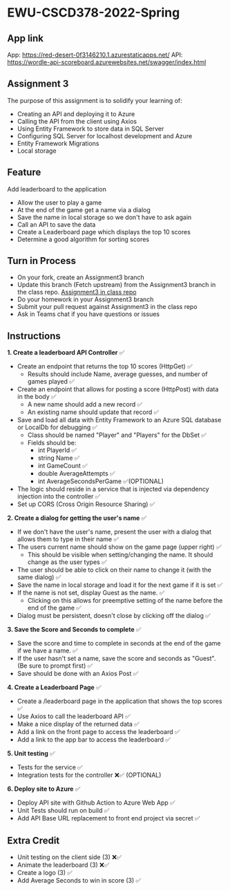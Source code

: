 # EWU-CSCD378-2022-Spring

## App link
App:
https://red-desert-0f3146210.1.azurestaticapps.net/
API:
https://wordle-api-scoreboard.azurewebsites.net/swagger/index.html

## Assignment 3

The purpose of this assignment is to solidify your learning of:
- Creating an API and deploying it to Azure
- Calling the API from the client using Axios
- Using Entity Framework to store data in SQL Server
- Configuring SQL Server for localhost development and Azure
- Entity Framework Migrations
- Local storage

## Feature
Add leaderboard to the application
- Allow the user to play a game
- At the end of the game get a name via a dialog
- Save the name in local storage so we don't have to ask again
- Call an API to save the data
- Create a Leaderboard page which displays the top 10 scores
- Determine a good algorithm for sorting scores

## Turn in Process
- On your fork, create an Assignment3 branch 
- Update this branch (Fetch upstream) from the Assignment3 branch in the class repo. [Assignment3 in class repo](https://github.com/IntelliTect-Samples/EWU-CSCD379-2022-Spring/tree/Assignment3)
- Do your homework in your Assignment3 branch
- Submit your pull request against Assignment3 in the class repo
- Ask in Teams chat if you have questions or issues

## Instructions

**1. Create a leaderboard API Controller** ✅
- Create an endpoint that returns the top 10 scores (HttpGet) ✅
  - Results should include Name, average guesses, and number of games played ✅
- Create an endpoint that allows for posting a score (HttpPost) with data in the body ✅
  - A new name should add a new record ✅
  - An existing name should update that record ✅
- Save and load all data with Entity Framework to an Azure SQL database or LocalDb for debugging ✅
  - Class should be named "Player" and "Players" for the DbSet ✅
  - Fields should be: 
    - int PlayerId ✅
    - string Name ✅
    - int GameCount ✅
    - double AverageAttempts ✅
    - int AverageSecondsPerGame ✅(OPTIONAL)
- The logic should reside in a service that is injected via dependency injection into the controller ✅
- Set up CORS (Cross Origin Resource Sharing) ✅

**2. Create a dialog for getting the user's name** ✅
- If we don't have the user's name, present the user with a dialog that allows them to type in their name ✅
- The users current name should show on the game page (upper right) ✅
  - This should be visible when setting/changing the name. It should change as the user types ✅
- The user should be able to click on their name to change it (with the same dialog) ✅
- Save the name in local storage and load it for the next game if it is set ✅
- If the name is not set, display Guest as the name. ✅
  - Clicking on this allows for preemptive setting of the name before the end of the game ✅
- Dialog must be persistent, doesn't close by clicking off the dialog ✅

**3. Save the Score and Seconds to complete** ✅
- Save the score and time to complete in seconds at the end of the game if we have a name. ✅
- If the user hasn't set a name, save the score and seconds as "Guest". (Be sure to prompt first) ✅
- Save should be done with an Axios Post ✅

**4. Create a Leaderboard Page** ✅
- Create a /leaderboard page in the application that shows the top scores ✅
- Use Axios to call the leaderboard API ✅
- Make a nice display of the returned data ✅
- Add a link on the front page to access the leaderboard ✅
- Add a link to the app bar to access the leaderboard ✅

**5. Unit testing** ✅
- Tests for the service ✅
- Integration tests for the controller ❌✅ (OPTIONAL)

**6. Deploy site to Azure** ✅
- Deploy API site with Github Action to Azure Web App ✅
- Unit Tests should run on build ✅
- Add API Base URL replacement to front end project via secret ✅


## Extra Credit

- Unit testing on the client side (3) ❌✅
- Animate the leaderboard (3) ❌✅
- Create a logo (3) ✅
- Add Average Seconds to win in score (3) ✅
